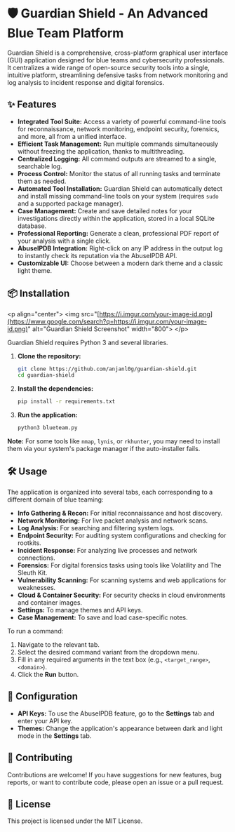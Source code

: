 # 🛡️ Guardian Shield - An Advanced Blue Team Platform

Guardian Shield is a comprehensive, cross-platform graphical user interface (GUI) application designed for blue teams and cybersecurity professionals. It centralizes a wide range of open-source security tools into a single, intuitive platform, streamlining defensive tasks from network monitoring and log analysis to incident response and digital forensics.

## ✨ Features

  - **Integrated Tool Suite:** Access a variety of powerful command-line tools for reconnaissance, network monitoring, endpoint security, forensics, and more, all from a unified interface.
  - **Efficient Task Management:** Run multiple commands simultaneously without freezing the application, thanks to multithreading.
  - **Centralized Logging:** All command outputs are streamed to a single, searchable log.
  - **Process Control:** Monitor the status of all running tasks and terminate them as needed.
  - **Automated Tool Installation:** Guardian Shield can automatically detect and install missing command-line tools on your system (requires `sudo` and a supported package manager).
  - **Case Management:** Create and save detailed notes for your investigations directly within the application, stored in a local SQLite database.
  - **Professional Reporting:** Generate a clean, professional PDF report of your analysis with a single click.
  - **AbuseIPDB Integration:** Right-click on any IP address in the output log to instantly check its reputation via the AbuseIPDB API.
  - **Customizable UI:** Choose between a modern dark theme and a classic light theme.

## 📦 Installation

\<p align="center"\>
\<img src="[https://i.imgur.com/your-image-id.png](https://www.google.com/search?q=https://i.imgur.com/your-image-id.png)" alt="Guardian Shield Screenshot" width="800"\>
\</p\>

Guardian Shield requires Python 3 and several libraries.

1.  **Clone the repository:**

    ```bash
    git clone https://github.com/anjanl0g/guardian-shield.git
    cd guardian-shield
    ```

2.  **Install the dependencies:**

    ```bash
    pip install -r requirements.txt
    ```

3.  **Run the application:**

    ```bash
    python3 blueteam.py
    ```

**Note:** For some tools like `nmap`, `lynis`, or `rkhunter`, you may need to install them via your system's package manager if the auto-installer fails.

## 🛠️ Usage

The application is organized into several tabs, each corresponding to a different domain of blue teaming:

  - **Info Gathering & Recon:** For initial reconnaissance and host discovery.
  - **Network Monitoring:** For live packet analysis and network scans.
  - **Log Analysis:** For searching and filtering system logs.
  - **Endpoint Security:** For auditing system configurations and checking for rootkits.
  - **Incident Response:** For analyzing live processes and network connections.
  - **Forensics:** For digital forensics tasks using tools like Volatility and The Sleuth Kit.
  - **Vulnerability Scanning:** For scanning systems and web applications for weaknesses.
  - **Cloud & Container Security:** For security checks in cloud environments and container images.
  - **Settings:** To manage themes and API keys.
  - **Case Management:** To save and load case-specific notes.

To run a command:

1.  Navigate to the relevant tab.
2.  Select the desired command variant from the dropdown menu.
3.  Fill in any required arguments in the text box (e.g., `<target_range>`, `<domain>`).
4.  Click the **Run** button.

## 📝 Configuration

  - **API Keys:** To use the AbuseIPDB feature, go to the **Settings** tab and enter your API key.
  - **Themes:** Change the application's appearance between dark and light mode in the **Settings** tab.

## 🤝 Contributing

Contributions are welcome\! If you have suggestions for new features, bug reports, or want to contribute code, please open an issue or a pull request.

## 📄 License

This project is licensed under the MIT License.
